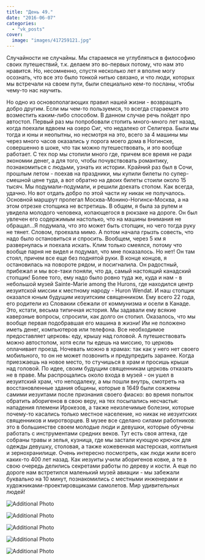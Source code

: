 ```yaml
---
title: "День 49."
date: "2016-06-07"
categories: 
  - "vk_posts"
cover:
  image: "images/417259121.jpg"
---
```


Случайности не случайны. Мы стараемся не углубляться в философию своих путешествий, т.к. делаем это во-первых потому, что нам это нравится. Но, несомненно, спустя несколько лет я вполне могу осознать, что все это было тонкой нитью связано, и что люди, которых мы встречали на своем пути, были специально кем-то посланы, чтобы чему-то нас научить.

<!--more-->

Но одно из основополагающих правил нашей жизни - возвращать добро другим. Если мы чем-то пользуемся, то всегда стараемся это возместить каким-либо способом. В данном случае речь пойдет про автостоп. Первый раз мы попробовали стопить много-много лет назад, когда поехали вдвоем на озеро Сиг, что недалеко от Селигера. Были мы тогда и юны и неопытны, но несмотря на это, всего за 4 машины мы через много часов оказались у порога моего дома в Ногинске, совершенно в шоке, что так можно путешествовать, и это вообще работает. С тех пор мы стопили много где, причем все время не ради экономии денег, а для того, чтобы почувствовать романтику, познакомиться с людьми, узнать их истории. Крайний раз был в Сочи, прошлым летом - поехав на праздники, мы купили билеты по супер-смешной цене туда, а вот обратно на двоих билеты стоили около 15 тысяч. Мы подумали-подумали, и решили доехать стопом. Как всегда, удачно. Но вот отдать добро по этой части ну никак не получалось. Основной маршрут пролегал Москва-Монино-Ногинск-Москва, а на этом отрезке стопщика не встретишь. В общем, я была за рулем и увидела молодого человека, копающегося в рюкзаке на дороге. Он был увлечен его содержимым настолько, что на машины внимания не обращал...Я подумала, что это может быть стопщик, но чего тогда руку не тянет. Словом, проехала мимо. А потом начала грызть совесть, что надо было остановиться и спросить. Вообщем, через 5 км я развернулась и поехала искать. Клим только смеялся, потому что вообще парня не видел и подумал, что мне показалось. Но нет! Он там стоял, причем все еще без поднятой руки. В конце концов, я остановилась на повороте рядом, и посигналила. Он радостный, прибежал и мы все-таки поняли, что да, самый настоящий канадский стопщик! Более того, ему надо было ровно туда же, куда и нам - в небольшой музей Sainte-Marie among the Hurons, где находился центр иезуитской миссии к местному народу - Huron Wendat. И наш стопщик оказался юным будущим иезуитским священником. Ему всего 22 года, его родители из Словакии сбежали от коммунизма и осели в Канаде. Это, кстати, весьма типичная история. Мы задавали ему всякие каверзные вопросы, спросили, как долго он стопил. Оказалось, что мы вообще первая подобравшая его машина в жизни! Им не положено иметь денег, компьютеров или телефона. Все необходимое предоставляет церковь: еду, крышу над головой. А путешествовать можно автостопом, хотя если ты едешь на миссию, то церковь оплачивает проезд. Ночевать можно в храмах: так как у него нет своего мобильного, то он не может позвонить и предупредить заранее. Когда приезжаешь на новое место, то стучишься в храм и просишь крыши над головой. По идее, своим будущим священникам церковь отказать не в праве. Мы распрощались около входа в музей - он ушел в иезуитский храм, что неподалеку, а мы пошли внутрь, смотреть на восстановленные здания общины, которые в 1649 были сожжены самими иезуитами после признания своего фиаско: во время попыток обратить аборигенов в свою веру, на тех посыпались несчастья: нападения племени Ирокезов, а также неизлечимые болезни, которые почему-то касались только местное население, но никак не иезуитских священников и миротворцев. В музее все сделано силами работников: это в большинстве своем молодые люди и девушки, которые обучены работать с инструментами средних веков. Тут есть своя аптека, где собраны травы и зелья, кузница, где мы застали кующую крючок для одежды девушку, столовая, а также кожевенная мастерская, коптильня и зернохранилище. Очень интересно посмотреть, как люди жили всего каких-то 400 лет назад. Как иезуиты учили аборигенов ковке, а те в свою очередь делились секретами работы по дереву и кости. А еще по дороге нам встретился маленький музей авиации - мы забежали буквально на 10 минут, познакомились с местными инженерами и художниками-проектировщиками самолетов. Мир удивительных людей!

![Additional Photo](https://vodpop.ru/wp-content/uploads/2023/07/417259122.jpg)

![Additional Photo](https://vodpop.ru/wp-content/uploads/2023/07/417259123.jpg)

![Additional Photo](https://vodpop.ru/wp-content/uploads/2023/07/417259124.jpg)

![Additional Photo](https://vodpop.ru/wp-content/uploads/2023/07/417259125.jpg)

![Additional Photo](https://vodpop.ru/wp-content/uploads/2023/07/417259126.jpg)
